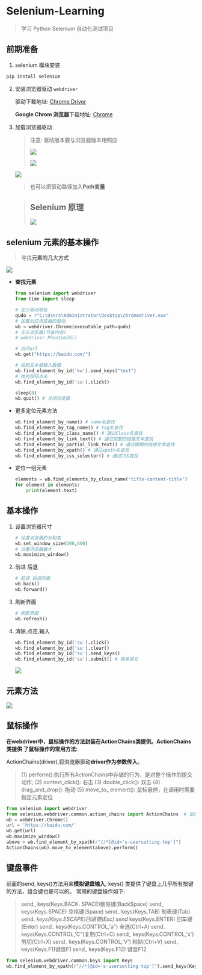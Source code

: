 # Selenium-Learning
> 学习 Python Selenium 自动化测试项目

## 前期准备

1. selenium 模块安装

```sh
pip install selenium
```

2. 安装浏览器驱动 `webdriver`

   驱动下载地址: [Chrome Driver](https://npm.taobao.org/mirrors/chromedriver/)

   **Google Chrom 浏览器**下载地址: [Chrome](https://www.google.com/intl/zh-CN/chrome/)

3. 加载浏览器驱动

   > 注意: 驱动版本要与浏览器版本相照应
   >
   > ![](https://cdn.jsdelivr.net/gh/AdminWhaleFall/Pic@master/img/20210629122725.png)
   >
   > ![](https://cdn.jsdelivr.net/gh/AdminWhaleFall/Pic@master/img/20210629122942.png)

   ![](https://cdn.jsdelivr.net/gh/AdminWhaleFall/Pic@master/img/20210629121812.png)

   > 也可以把驱动路径加入**Path变量**

   > ## Selenium 原理
   >
   > ![](https://cdn.jsdelivr.net/gh/AdminWhaleFall/Pic@master/img/20210629124034.png)

## selenium 元素的基本操作

> 寻找**元素的几大方式**

![](https://cdn.jsdelivr.net/gh/AdminWhaleFall/Pic@master/img/20210629124148.png)

- **查找元素**

  ```python
  from selenium import webdriver
  from time import sleep
  
  # 定义驱动地址
  qudo = r"C:\Users\Administrator\Desktop\chromedriver.exe"
  # 加载对应浏览器的驱动
  wb = webdriver.Chrome(executable_path=qudo)
  # 无头浏览器(节省内存)
  # webdriver.PhantomJS()
  
  # 访问url
  wb.get("https://baidu.com/")
  
  # 找到文本框输入数值
  wb.find_element_by_id('kw').send_keys("test")
  # 找到按钮点击
  wb.find_element_by_id('su').click()
  
  sleep(8)
  wb.quit() # 关闭浏览器
  ```

- 更多定位元素方法

  ```python
  wb.find_element_by_name() # name名查找
  wb.find_element_by_tag_name() # tag名查找
  wb.find_element_by_class_name() # 通过Class名查找
  wb.find_element_by_link_text() # 通过完整的链接文本查找
  wb.find_element_by_partial_link_text() # 通过模糊的链接文本查找
  wb.find_element_by_xpath() # 通过xpath名查找
  wb.find_element_by_css_selector() # 通过CSS查找
  ```

- 定位一组元素
	``` Python
	elements = wb.find_elements_by_class_name('title-content-title')
	for element in elements:
    	print(element.text)
	```

## 基本操作

1. 设置浏览器尺寸

   ```python
   # 设置浏览器的长和宽
   wb.set_window_size(500,600)
   # 设置浏览器最大
   wb.maximize_window()
   ```

2. 前进 后退

   ```python
   # 前进 后退页面
   wb.back()
   wb.forward()
   ```

3. 刷新界面

   ```python
   # 刷新界面
   wb.refresh()
   ```

4. 清除,点击,输入

   ```python
   wb.find_element_by_id('su').click()
   wb.find_element_by_id('su').clear()
   wb.find_element_by_id('su').send_keys()
   wb.find_element_by_id('su').submit() # 表单提交
   ```

   ![](https://cdn.jsdelivr.net/gh/AdminWhaleFall/Pic@master/img/20210629143735.png)

## 元素方法

![](https://cdn.jsdelivr.net/gh/AdminWhaleFall/Pic@master/img/20210629144612.png)

## 鼠标操作

**在webdriver中，鼠标操作的方法封装在ActionChains类提供。ActionChains类提供 了鼠标操作的常用方法:**

ActionChains(driver),将浏览器驱动**driver作为参数传入**。
> (1) perform():执行所有ActionChains中存储的行为，是对整个操作的提交动作;
> (2) context_click(): 右击
> (3) double_click(): 双击
> (4) drag_and_drop(): 拖动
> (5) move_to_ element(): 鼠标悬停，在调用时需要指定元素定位

```python
from selenium import webdriver
from selenium.webdriver.common.action_chains import ActionChains  # 鼠标操作类
wb = webdriver.Chrome()
url = 'https://baidu.com/'
wb.get(url)
wb.maximize_window()
above = wb.find_element_by_xpath(r"//*[@id='s-usersetting-top']")
ActionChains(wb).move_to_element(above).perform()
```

## 键盘事件

 前面的send, keys()方法用来**模拟键盘输入**; keys() 类提供了键盘上几乎所有按键的方法，组合键也是可以的。
 常用的键盘操作如下:


> send_ keys(Keys.BACK. SPACE)删除键(BackSpace)
> send_ keys(Keys.SPACE) 空格键(Space)
> send_ keys(Keys.TAB) 制表键(Tab)
> send. _keys(Keys.ESCAPE)回退键(Esc)
> send_ keys(Keys.ENTER) 回车键(Enter)
> send_ keys(Keys.CONTROL,'a") 全选(Ctrl+A)
> send_ keys(Keys.CONTROL,'C")复制(Ctrl+C)
> send_ keys(Keys.CONTROL,'x') 剪切(Ctrl+X)
> send_ keys(Keys.CONTROL,'V') 粘贴(Ctrl+V)
> send_ keys(Keys.F1)键盘F1
> send_ keys(Keys.F12) 键盘F12

```python
from selenium.webdriver.common.keys import Keys
wb.find_element_by_xpath(r"//*[@id='s-usersetting-top']").send_keys(Keys.SEMICOLON)
```

